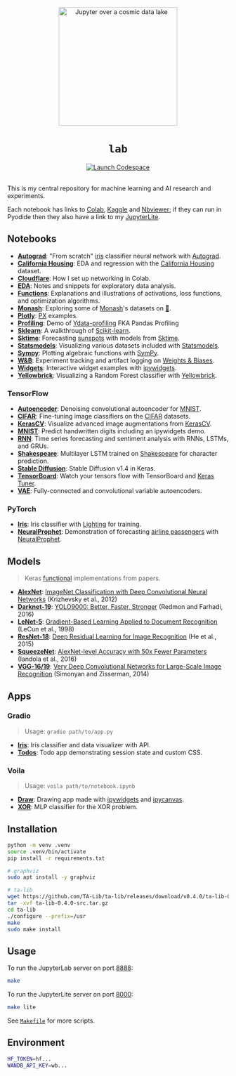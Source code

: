 <div align="center">
  <img src="./jupyter.jpg" width="270" alt="Jupyter over a cosmic data lake" />
  <h1><code>lab</code></h1>
  <a href="https://github.com/codespaces/new/adamelliotfields/lab?machine=basicLinux32gb&devcontainer_path=.devcontainer/devcontainer.json">
    <img src="https://img.shields.io/badge/launch-codespace-24292E?logo=github" alt="Launch Codespace" />
  </a>
</div>
<br />

This is my central repository for machine learning and AI research and experiments.

Each notebook has links to [Colab](https://colab.research.google.com), [Kaggle](https://www.kaggle.com) and [Nbviewer](https://nbviewer.org); if they can run in Pyodide then they also have a link to my [JupyterLite](https://lab.aef.me/lab/).

## Notebooks

- [**Autograd**](./files/autograd.ipynb): "From scratch" [iris](https://www.rdocumentation.org/packages/datasets/topics/iris) classifier neural network with [Autograd](https://github.com/HIPS/autograd).
- [**California Housing**](./files/california_housing.ipynb): EDA and regression with the [California Housing](https://www.dcc.fc.up.pt/~ltorgo/Regression/cal_housing.html) dataset.
- [**Cloudflare**](./files/cloudflare.ipynb): How I set up networking in Colab.
- [**EDA**](./files/eda.ipynb): Notes and snippets for exploratory data analysis.
- [**Functions**](./files/functions.ipynb): Explanations and illustrations of activations, loss functions, and optimization algorithms.
- [**Monash**](./files/monash.ipynb): Exploring some of [Monash](https://forecastingdata.org)'s datasets on [🤗](https://huggingface.co/datasets/monash_tsf).
- [**Plotly**](./files/plotly.ipynb): [PX](https://plotly.com/python/plotly-express/) examples.
- [**Profiling**](./files/profiling.ipynb): Demo of [Ydata-profiling](https://github.com/ydataai/ydata-profiling) FKA Pandas Profiling
- [**Sklearn**](./files/sklearn.ipynb): A walkthrough of [Scikit-learn](https://github.com/scikit-learn/scikit-learn).
- [**Sktime**](./files/sktime.ipynb): Forecasting [sunspots](https://www.rdocumentation.org/packages/datasets/topics/sunspots) with models from [Sktime](https://github.com/sktime/sktime).
- [**Statsmodels**](./files/statsmodels.ipynb): Visualizing various datasets included with [Statsmodels](https://github.com/statsmodels/statsmodels).
- [**Sympy**](./files/sympy.ipynb): Plotting algebraic functions with [SymPy](https://www.sympy.org/en/index.html).
- [**W&B**](./files/wandb.ipynb): Experiment tracking and artifact logging on [Weights & Biases](https://wandb.ai).
- [**Widgets**](./files/widgets.ipynb): Interactive widget examples with [ipywidgets](https://github.com/jupyter-widgets/ipywidgets).
- [**Yellowbrick**](./files/yellowbrick.ipynb): Visualizing a Random Forest classifier with [Yellowbrick](https://github.com/DistrictDataLabs/yellowbrick).

### TensorFlow

- [**Autoencoder**](./files/tf/autoencoder.ipynb): Denoising convolutional autoencoder for [MNIST](http://yann.lecun.com/exdb/mnist/).
- [**CIFAR**](./files/tf/cifar.ipynb): Fine-tuning image classifiers on the [CIFAR](https://www.cs.toronto.edu/~kriz/cifar.html) datasets.
- [**KerasCV**](./files/tf/keras_cv.ipynb): Visualize advanced image augmentations from [KerasCV](https://keras.io/keras_cv/).
- [**MNIST**](./files/tf/mnist.ipynb): Predict handwritten digits including an ipywidgets demo.
- [**RNN**](./files/tf/rnn.ipynb): Time series forecasting and sentiment analysis with RNNs, LSTMs, and GRUs.
- [**Shakespeare**](./files/tf/shakespeare.ipynb): Multilayer LSTM trained on [Shakespeare](https://cs.stanford.edu/people/karpathy/char-rnn/) for character prediction.
- [**Stable Diffusion**](./files/tf/stable_diffusion.ipynb): Stable Diffusion v1.4 in Keras.
- [**TensorBoard**](./files/tf/tensorboard.ipynb): Watch your tensors flow with TensorBoard and [Keras Tuner](https://keras.io/keras_tuner/).
- [**VAE**](./files/tf/vae.ipynb): Fully-connected and convolutional variable autoencoders.

### PyTorch

- [**Iris**](./files/torch/iris.ipynb): Iris classifier with [Lighting](https://github.com/Lightning-AI/pytorch-lightning) for training.
- [**NeuralProphet**](./files/torch/neuralprophet.ipynb): Demonstration of forecasting [airline passengers](https://www.rdocumentation.org/packages/datasets/topics/AirPassengers) with [NeuralProphet](https://github.com/ourownstory/neural_prophet).

## Models

> Keras [functional](https://keras.io/guides/functional_api/) implementations from papers.

- [**AlexNet**](./files/models/alexnet.py): [ImageNet Classification with Deep Convolutional Neural Networks](https://proceedings.neurips.cc/paper_files/paper/2012/file/c399862d3b9d6b76c8436e924a68c45b-Paper.pdf) (Krizhevsky et al., 2012)
- [**Darknet-19**](./files/models/darknet19.py): [YOLO9000: Better, Faster, Stronger](https://arxiv.org/abs/1612.08242) (Redmon and Farhadi, 2016)
- [**LeNet-5**](./files/models/lenet.py): [Gradient-Based Learning Applied to Document Recognition](http://yann.lecun.com/exdb/publis/pdf/lecun-01a.pdf) (LeCun et al., 1998)
- [**ResNet-18**](./files/models/resnet18.py): [Deep Residual Learning for Image Recognition](https://arxiv.org/abs/1512.03385) (He et al., 2015)
- [**SqueezeNet**](./files/models/squeezenet.py): [AlexNet-level Accuracy with 50x Fewer Parameters](https://arxiv.org/abs/1602.07360) (Iandola et al., 2016)
- [**VGG-16/19**](./files/models/vgg.py): [Very Deep Convolutional Networks for Large-Scale Image Recognition](https://arxiv.org/abs/1409.1556) (Simonyan and Zisserman, 2014)

## Apps

### Gradio

> Usage: `gradio path/to/app.py`

- [**Iris**](./files/gradio/iris.py): Iris classifier and data visualizer with API.
- [**Todos**](./files/gradio/todos.py): Todo app demonstrating session state and custom CSS.

### Voila

> Usage: `voila path/to/notebook.ipynb`

- [**Draw**](./files/voila/draw.ipynb): Drawing app made with [ipywidgets](https://github.com/jupyter-widgets/ipywidgets) and [ipycanvas](https://github.com/jupyter-widgets-contrib/ipycanvas).
- [**XOR**](./files/voila/xor.ipynb): MLP classifier for the XOR problem.

## Installation

```sh
python -m venv .venv
source .venv/bin/activate
pip install -r requirements.txt

# graphviz
sudo apt install -y graphviz

# ta-lib
wget https://github.com/TA-Lib/ta-lib/releases/download/v0.4.0/ta-lib-0.4.0-src.tar.gz
tar -xvf ta-lib-0.4.0-src.tar.gz
cd ta-lib
./configure --prefix=/usr
make
sudo make install
```

## Usage

To run the JupyterLab server on port [8888](http://localhost:8888):

```sh
make
```

To run the JupyterLite server on port [8000](http://localhost:8000):

```sh
make lite
```

See [`Makefile`](./Makefile) for more scripts.

## Environment

```sh
HF_TOKEN=hf...
WANDB_API_KEY=wb...
```
